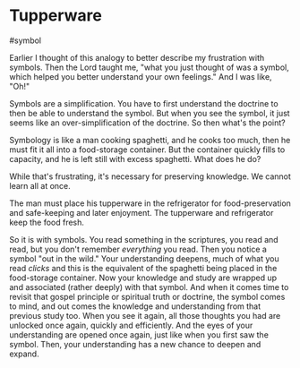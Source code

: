 # Tupperware
#symbol 

Earlier I thought of this analogy to better describe my frustration with symbols. Then the Lord taught me, "what you just thought of was a symbol, which helped you better understand your own feelings." And I was like, "Oh!"

Symbols are a simplification. You have to first understand the doctrine to then be able to understand the symbol. But when you see the symbol, it just seems like an over-simplification of the doctrine. So then what's the point? 

Symbology is like a man cooking spaghetti, and he cooks too much, then he must fit it all into a food-storage container. But the container quickly fills to capacity, and he is left still with excess spaghetti. What does he do?

While that's frustrating, it's necessary for preserving knowledge. We cannot learn all at once.

The man must place his tupperware in the refrigerator for food-preservation and safe-keeping and later enjoyment. The tupperware and refrigerator keep the food fresh. 

So it is with symbols. You read something in the scriptures, you read and read, but you don't remember *everything* you read. Then you notice a symbol "out in the wild." Your understanding deepens, much of what you read *clicks* and this is the equivalent of the spaghetti being placed in the food-storage container. Now your knowledge and study are wrapped up and associated (rather deeply) with that symbol. And when it comes time to revisit that gospel principle or spiritual truth or doctrine, the symbol comes to mind, and out comes the knowledge and understanding from that previous study too. When you see it again, all those thoughts you had are unlocked once again, quickly and efficiently. And the eyes of your understanding are opened once again, just like when you first saw the symbol. Then, your understanding has a new chance to deepen and expand.

